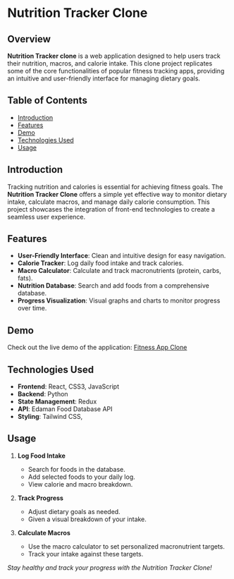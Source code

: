 # Nutrition Tracker Clone

## Overview

**Nutrition Tracker clone** is a web application designed to help users track their nutrition, macros, and calorie intake. This clone project replicates some of the core functionalities of popular fitness tracking apps, providing an intuitive and user-friendly interface for managing dietary goals.

## Table of Contents

- [Introduction](#introduction)
- [Features](#features)
- [Demo](#demo)
- [Technologies Used](#technologies-used)
- [Usage](#usage)

## Introduction

Tracking nutrition and calories is essential for achieving fitness goals. The **Nutrition Tracker Clone** offers a simple yet effective way to monitor dietary intake, calculate macros, and manage daily calorie consumption. This project showcases the integration of front-end technologies to create a seamless user experience.

## Features

- **User-Friendly Interface**: Clean and intuitive design for easy navigation.
- **Calorie Tracker**: Log daily food intake and track calories.
- **Macro Calculator**: Calculate and track macronutrients (protein, carbs, fats).
- **Nutrition Database**: Search and add foods from a comprehensive database.
- **Progress Visualization**: Visual graphs and charts to monitor progress over time.

## Demo

Check out the live demo of the application: [Fitness App Clone](https://colinhcook.github.io/fitness-app-clone/)

## Technologies Used

- **Frontend**: React, CSS3, JavaScript
- **Backend**: Python
- **State Management**: Redux
- **API**: Edaman Food Database API 
- **Styling**: Tailwind CSS,


## Usage

1. **Log Food Intake**

    - Search for foods in the database.
    - Add selected foods to your daily log.
    - View calorie and macro breakdown.

2. **Track Progress**

    - Adjust dietary goals as needed.
    - Given a visual breakdown of your intake.

3. **Calculate Macros**

    - Use the macro calculator to set personalized macronutrient targets.
    - Track your intake against these targets.

*Stay healthy and track your progress with the Nutrition Tracker Clone!*

